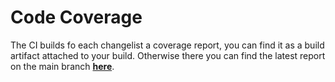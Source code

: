 # Code Coverage

The CI builds fo each changelist a coverage report, you can find it as a build artifact attached to your build. Otherwise there you can find the latest report on the main branch [**here**](https://cov.legionengine.com).

